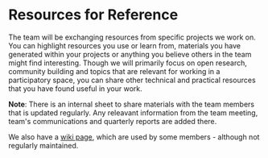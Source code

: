 # Resources for Reference

The team will be exchanging resources from specific projects we work on.
You can highlight resources you use or learn from, materials you have generated within your projects or anything you believe others in the team might find interesting.
Though we will primarily focus on open research, community building and topics that are relevant for working in a participatory space, you can share other technical and practical resources that you have found useful in your work.

**Note**: There is an internal sheet to share materials with the team members that is updated regularly.
Any releavant information from the team meeting, team's communications and quarterly reports are added there.

We also have a [wiki page](https://github.com/alan-turing-institute/open-community-building/wiki), which are used by some members - although not regularly maintained.
